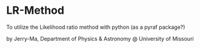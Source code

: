 LR-Method
=========
To utilize the Likelihood ratio method with python
(as a pyraf package?)

by Jerry-Ma,
Department of Physics & Astronomy @ University of Missouri
